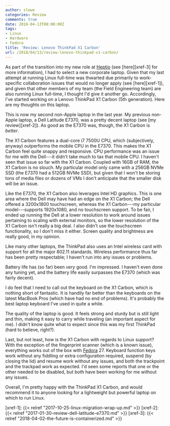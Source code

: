 ```yaml
---
author: slowe
categories: Review
comments: true
date: 2018-04-13T08:00:00Z
tags:
- Linux
- Hardware
- Fedora
title: 'Review: Lenovo ThinkPad X1 Carbon'
url: /2018/04/13/review-lenovo-thinkpad-x1-carbon/
---
```


As part of the transition into my new role at [Heptio][link-1] (see [here][xref-3] for more information), I had to select a new corporate laptop. Given that my last attempt at running Linux full-time was thwarted due primarily to work-specific collaboration issues that would no longer apply (see [here][xref-1]), and given that other members of my team (the Field Engineering team) are also running Linux full-time, I thought I'd give it another go. Accordingly, I've started working on a Lenovo ThinkPad X1 Carbon (5th generation). Here are my thoughts on this laptop.<!--more-->

This is now my second non-Apple laptop in the last year. My previous non-Apple laptop, a Dell Latitude E7370, was a pretty decent laptop (see [my review][xref-2]). As good as the E7370 was, though, the X1 Carbon is _better_.

The X1 Carbon features a dual-core i7 7500U CPU, which (subjectively, anyway) outperforms the mobile CPU in the E7370. This makes the X1 Carbon feel quite snappy and responsive. CPU performance was an issue for me with the Dell---it didn't take much to tax that mobile CPU. I haven't seen that issue so far with the X1 Carbon. Coupled with 16GB of RAM, the X1 Carbon is no slouch. My particular model only came with a 256GB NVMe SSD (the E7370 had a 512GB NVMe SSD), but given that I won't be storing tons of media files or dozens of VMs I don't anticipate that the smaller disk will be an issue.

Like the E7370, the X1 Carbon also leverages Intel HD graphics. This is one area where the Dell may have had an edge on the X1 Carbon; the Dell offered a 3200x1800 touchscreen, whereas the X1 Carbon---my particular model---supports 1920x1080, and no touchscreen support. To be fair, I ended up running the Dell at a lower resolution to work around issues pertaining to scaling with external monitors, so the lower resolution of the X1 Carbon isn't really a big deal. I also didn't use the touchscreen functionality, so I don't miss it either. Screen quality and brightness are really good, in my opinion.

Like many other laptops, the ThinkPad also uses an Intel wireless card with support for all the major 802.11 standards. Wireless performance thus far has been pretty respectable; I haven't run into any issues or problems.

Battery life has (so far) been _very_ good. I'm impressed. I haven't even done any tuning yet, and the battery life easily surpasses the E7370 (which was fairly decent).

I do feel that I need to call out the keyboard on the X1 Carbon, which is nothing short of fantastic. It is handily far better than the keyboards on the latest MacBook Pros (which have had no end of problems). It's probably the best laptop keyboard I've used in quite a while.

The quality of the laptop is good. It feels strong and sturdy but is still light and thin, making it easy to carry while traveling (an important aspect for me). I didn't know quite what to expect since this was my first ThinkPad (hard to believe, right?).

Last, but not least, how is the X1 Carbon with regards to Linux support? With the exception of the fingerprint scanner (which is a known issue), everything works out of the box with [Fedora][link-2] 27. Keyboard function keys work without any fiddling or extra configuration required, suspend (by closing the lid) and resume work without any issues, and both the trackpoint and the trackpad work as expected. I'd seen some reports that one or the other needed to be disabled, but both have been working for me without any issues.

Overall, I'm pretty happy with the ThinkPad X1 Carbon, and would recommend it to anyone looking for a lightweight but powerful laptop on which to run Linux.

[link-1]: https://heptio.com/
[link-2]: https://getfedora.org/
[xref-1]: {{< relref "2017-10-25-linux-migration-wrap-up.md" >}}
[xref-2]: {{< relref "2017-01-30-review-dell-latitude-e7370.md" >}}
[xref-3]: {{< relref "2018-04-02-the-future-is-containerized.md" >}}

